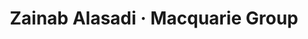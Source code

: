 ---
# status: draft
title:        "Zainab Alasadi · Macquarie Group"
catchy-title: "Kids books"
company:      "Wriveted"
image:        "../assets/images/mixer/alexa_hero.jpg"
categories:   case-study
layout:       post
slug:         "macquarie"
color:        "#000000"
weight:       4

role:         "UX Designer"
team:         "N/A"
timeline:     "February 2019"
description:  "As part of a 3 day design challenge, I designed an Amazon Alexa extension, Playlist Mixer that takes the knowledge base from a users Amazon Music account and humanises music suggestions through Alexa, creating an effortless music discovery experience and effectively closing the gap between the two native Amazon products."
---